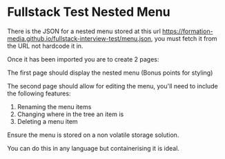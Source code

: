 # Fullstack Test Nested Menu

There is the JSON for a nested menu stored at this url https://formation-media.github.io/fullstack-interview-test/menu.json, you must fetch it from the URL not hardcode it in. 

Once it has been imported you are to create 2 pages:

The first page should display the nested menu (Bonus points for styling)

The second page should allow for editing the menu, you'll need to include the following features:
1) Renaming the menu items
2) Changing where in the tree an item is 
3) Deleting a menu item

Ensure the menu is stored on a non volatile storage solution.

You can do this in any language but containerising it is ideal.
